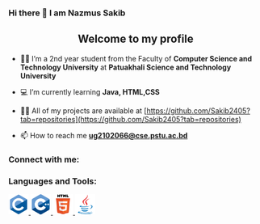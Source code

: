 ### Hi there 👋 I am Nazmus Sakib

<h2 align="center">Welcome to my profile</h3>

- 👨‍🎓 I’m a 2nd year student from the Faculty of **Computer Science and Technology University** at **Patuakhali Science and Technology University**

- 💻 I’m currently learning **Java, HTML,CSS**

- 👨‍💻 All of my projects are available at [https://github.com/Sakib2405?tab=repositories](https://github.com/Sakib2405?tab=repositories)

- 📫 How to reach me **ug2102066@cse.pstu.ac.bd**

<h3 align="left">Connect with me:</h3>
<p align="left">
</p>

<h3 align="left">Languages and Tools:</h3>
<p align="left"> <a href="https://www.cprogramming.com/" target="_blank" rel="noreferrer"> <img src="https://raw.githubusercontent.com/devicons/devicon/master/icons/c/c-original.svg" alt="c" width="40" height="40"/> </a> <a href="https://www.w3schools.com/cpp/" target="_blank" rel="noreferrer"> <img src="https://raw.githubusercontent.com/devicons/devicon/master/icons/cplusplus/cplusplus-original.svg" alt="cplusplus" width="40" height="40"/> </a> <a href="https://www.w3.org/html/" target="_blank" rel="noreferrer"> <img src="https://raw.githubusercontent.com/devicons/devicon/master/icons/html5/html5-original-wordmark.svg" alt="html5" width="40" height="40"/> </a> <a href="https://www.java.com" target="_blank" rel="noreferrer"> <img src="https://raw.githubusercontent.com/devicons/devicon/master/icons/java/java-original.svg" alt="java" width="40" height="40"/> </a> </p>
